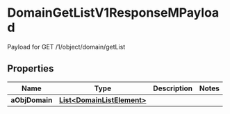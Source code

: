 

# DomainGetListV1ResponseMPayload

Payload for GET /1/object/domain/getList

## Properties

| Name | Type | Description | Notes |
|------------ | ------------- | ------------- | -------------|
|**aObjDomain** | [**List&lt;DomainListElement&gt;**](DomainListElement.md) |  |  |



